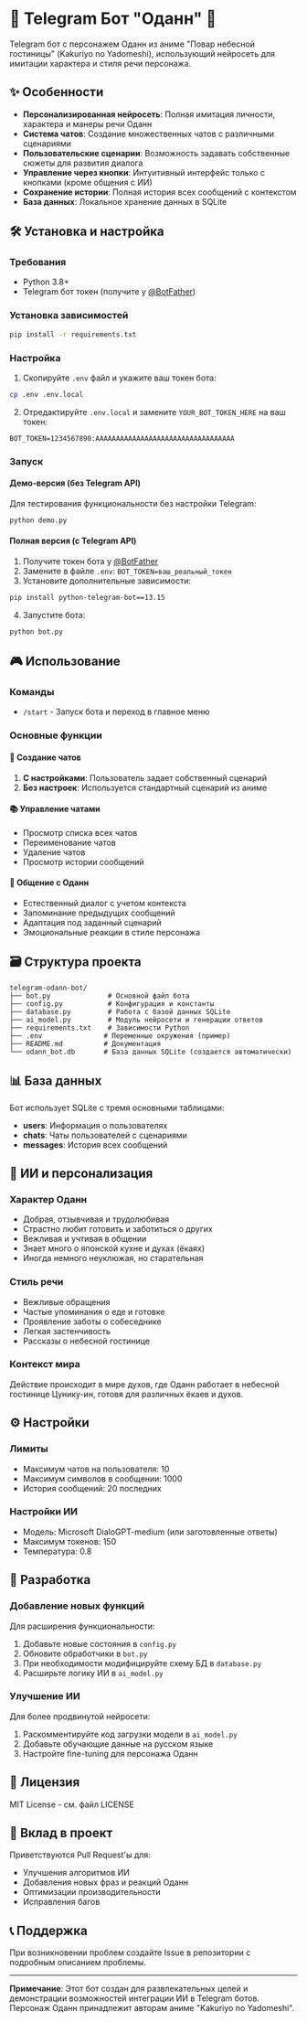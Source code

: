# 🌸 Telegram Бот "Оданн" 🌸

Telegram бот с персонажем Оданн из аниме "Повар небесной гостиницы" (Kakuriyo no Yadomeshi), использующий нейросеть для имитации характера и стиля речи персонажа.

## ✨ Особенности

- **Персонализированная нейросеть**: Полная имитация личности, характера и манеры речи Оданн
- **Система чатов**: Создание множественных чатов с различными сценариями
- **Пользовательские сценарии**: Возможность задавать собственные сюжеты для развития диалога
- **Управление через кнопки**: Интуитивный интерфейс только с кнопками (кроме общения с ИИ)
- **Сохранение истории**: Полная история всех сообщений с контекстом
- **База данных**: Локальное хранение данных в SQLite

## 🛠️ Установка и настройка

### Требования
- Python 3.8+
- Telegram бот токен (получите у [@BotFather](https://t.me/BotFather))

### Установка зависимостей

```bash
pip install -r requirements.txt
```

### Настройка

1. Скопируйте `.env` файл и укажите ваш токен бота:
```bash
cp .env .env.local
```

2. Отредактируйте `.env.local` и замените `YOUR_BOT_TOKEN_HERE` на ваш токен:
```
BOT_TOKEN=1234567890:AAAAAAAAAAAAAAAAAAAAAAAAAAAAAAAAAA
```

### Запуск

#### Демо-версия (без Telegram API)
Для тестирования функциональности без настройки Telegram:
```bash
python demo.py
```

#### Полная версия (с Telegram API)
1. Получите токен бота у [@BotFather](https://t.me/BotFather)
2. Замените в файле `.env`: `BOT_TOKEN=ваш_реальный_токен`
3. Установите дополнительные зависимости:
```bash
pip install python-telegram-bot==13.15
```
4. Запустите бота:
```bash
python bot.py
```

## 🎮 Использование

### Команды
- `/start` - Запуск бота и переход в главное меню

### Основные функции

#### 💬 Создание чатов
1. **С настройками**: Пользователь задает собственный сценарий
2. **Без настроек**: Используется стандартный сценарий из аниме

#### 📚 Управление чатами
- Просмотр списка всех чатов
- Переименование чатов
- Удаление чатов
- Просмотр истории сообщений

#### 🌸 Общение с Оданн
- Естественный диалог с учетом контекста
- Запоминание предыдущих сообщений
- Адаптация под заданный сценарий
- Эмоциональные реакции в стиле персонажа

## 🗃️ Структура проекта

```
telegram-odann-bot/
├── bot.py              # Основной файл бота
├── config.py           # Конфигурация и константы
├── database.py         # Работа с базой данных SQLite
├── ai_model.py         # Модуль нейросети и генерации ответов
├── requirements.txt    # Зависимости Python
├── .env               # Переменные окружения (пример)
├── README.md          # Документация
└── odann_bot.db       # База данных SQLite (создается автоматически)
```

## 📊 База данных

Бот использует SQLite с тремя основными таблицами:

- **users**: Информация о пользователях
- **chats**: Чаты пользователей с сценариями
- **messages**: История всех сообщений

## 🤖 ИИ и персонализация

### Характер Оданн
- Добрая, отзывчивая и трудолюбивая
- Страстно любит готовить и заботиться о других
- Вежливая и учтивая в общении
- Знает много о японской кухне и духах (ёкаях)
- Иногда немного неуклюжая, но старательная

### Стиль речи
- Вежливые обращения
- Частые упоминания о еде и готовке
- Проявление заботы о собеседнике
- Легкая застенчивость
- Рассказы о небесной гостинице

### Контекст мира
Действие происходит в мире духов, где Оданн работает в небесной гостинице Цунику-ин, готовя для различных ёкаев и духов.

## ⚙️ Настройки

### Лимиты
- Максимум чатов на пользователя: 10
- Максимум символов в сообщении: 1000
- История сообщений: 20 последних

### Настройки ИИ
- Модель: Microsoft DialoGPT-medium (или заготовленные ответы)
- Максимум токенов: 150
- Температура: 0.8

## 🔧 Разработка

### Добавление новых функций

Для расширения функциональности:

1. Добавьте новые состояния в `config.py`
2. Обновите обработчики в `bot.py`
3. При необходимости модифицируйте схему БД в `database.py`
4. Расширьте логику ИИ в `ai_model.py`

### Улучшение ИИ

Для более продвинутой нейросети:

1. Раскомментируйте код загрузки модели в `ai_model.py`
2. Добавьте обучающие данные на русском языке
3. Настройте fine-tuning для персонажа Оданн

## 📝 Лицензия

MIT License - см. файл LICENSE

## 🤝 Вклад в проект

Приветствуются Pull Request'ы для:
- Улучшения алгоритмов ИИ
- Добавления новых фраз и реакций Оданн
- Оптимизации производительности
- Исправления багов

## 📞 Поддержка

При возникновении проблем создайте Issue в репозитории с подробным описанием проблемы.

---

**Примечание**: Этот бот создан для развлекательных целей и демонстрации возможностей интеграции ИИ в Telegram ботов. Персонаж Оданн принадлежит авторам аниме "Kakuriyo no Yadomeshi".